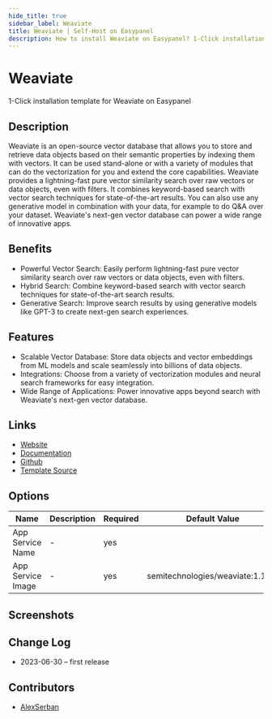 ```yaml
---
hide_title: true
sidebar_label: Weaviate
title: Weaviate | Self-Host on Easypanel
description: How to install Weaviate on Easypanel? 1-Click installation template for Weaviate on Easypanel
---
```


<!-- generated -->

# Weaviate

1-Click installation template for Weaviate on Easypanel

## Description

Weaviate is an open-source vector database that allows you to store and retrieve data objects based on their semantic properties by indexing them with vectors. It can be used stand-alone or with a variety of modules that can do the vectorization for you and extend the core capabilities. Weaviate provides a lightning-fast pure vector similarity search over raw vectors or data objects, even with filters. It combines keyword-based search with vector search techniques for state-of-the-art results. You can also use any generative model in combination with your data, for example to do Q&amp;A over your dataset. Weaviate&#39;s next-gen vector database can power a wide range of innovative apps.

## Benefits

- Powerful Vector Search: Easily perform lightning-fast pure vector similarity search over raw vectors or data objects, even with filters.
- Hybrid Search: Combine keyword-based search with vector search techniques for state-of-the-art search results.
- Generative Search: Improve search results by using generative models like GPT-3 to create next-gen search experiences.

## Features

- Scalable Vector Database: Store data objects and vector embeddings from ML models and scale seamlessly into billions of data objects.
- Integrations: Choose from a variety of vectorization modules and neural search frameworks for easy integration.
- Wide Range of Applications: Power innovative apps beyond search with Weaviate's next-gen vector database.

## Links

- [Website](https://weaviate.io)
- [Documentation](https://weaviate.io/developers/weaviate)
- [Github](https://github.com/weaviate/weaviate)
- [Template Source](https://github.com/easypanel-io/templates/tree/main/templates/weaviate)

## Options

Name | Description | Required | Default Value
-|-|-|-
App Service Name | - | yes | 
App Service Image | - | yes | semitechnologies/weaviate:1.19.8

## Screenshots


## Change Log

- 2023-06-30 – first release

## Contributors

- [AlexSerban](https://github.com/serban-alexandru)
